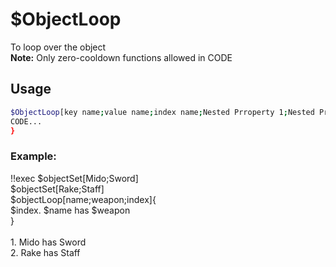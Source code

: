 # $ObjectLoop

To loop over the object\
**Note:** Only zero-cooldown functions allowed in CODE

## Usage

```bash
$ObjectLoop[key name;value name;index name;Nested Prroperty 1;Nested Property 2;...]{
CODE...
}
```

### Example:
<discord-messages>
          <discord-message :bot="false" role-color="#ffcc9a" author="Member">
        !!exec $objectSet[Mido;Sword]<br>$objectSet[Rake;Staff]<br>$objectLoop[name;weapon;index]{<br>$index. $name has $weapon<br>}<br><br>
          </discord-message>
          <discord-message :bot="true" role-color="#0099ff" author="Custom Command" avatar="https://media.discordapp.net/avatars/725721249652670555/781224f90c3b841ba5b40678e032f74a.webp">
        1. Mido has Sword<br>2. Rake has Staff
        </discord-message>
</discord-messages>
